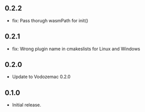 ## 0.2.2

- fix: Pass thorugh wasmPath for init()

## 0.2.1

- fix: Wrong plugin name in cmakeslists for Linux and Windows

## 0.2.0

- Update to Vodozemac 0.2.0

## 0.1.0

- Initial release.
